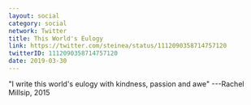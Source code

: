 ```yaml
---
layout: social
category: social
network: Twitter
title: This World's Eulogy
link: https://twitter.com/steinea/status/1112090358714757120
twitterID: 1112090358714757120
date: 2019-03-30
---
```


"I write this world's eulogy with kindness, passion and awe" ---Rachel Millsip, 2015
